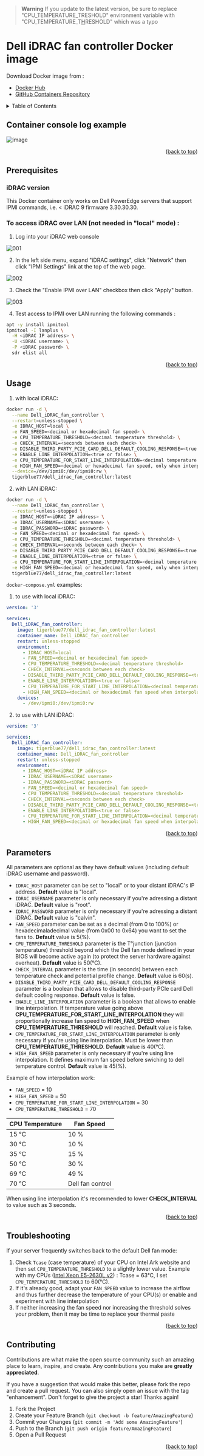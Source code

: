 <div id="top"></div>

> **Warning** If you update to the latest version, be sure to replace "CPU_TEMPERATURE_TRESHOLD" environment variable with "CPU_TEMPERATURE_T<ins>H</ins>RESHOLD" which was a typo

# Dell iDRAC fan controller Docker image
Download Docker image from :
- [Docker Hub](https://hub.docker.com/r/tigerblue77/dell_idrac_fan_controller)
- [GitHub Containers Repository](https://github.com/tigerblue77/Dell_iDRAC_fan_controller_Docker/pkgs/container/dell_idrac_fan_controller)

<!-- TABLE OF CONTENTS -->
<details>
  <summary>Table of Contents</summary>
  <ol>
    <li><a href="#container-console-log-example">Container console log example</a></li>
    <li><a href="#usage">Usage</a></li>
    <li><a href="#parameters">Parameters</a></li>
    <li><a href="#troubleshooting">Troubleshooting</a></li>
    <li><a href="#contributing">Contributing</a></li>
  </ol>
</details>

## Container console log example

![image](https://user-images.githubusercontent.com/37409593/216442212-d2ad7ff7-0d6f-443f-b8ac-c67b5f613b83.png)

<p align="right">(<a href="#top">back to top</a>)</p>

<!-- PREREQUISITES -->
## Prerequisites
### iDRAC version

This Docker container only works on Dell PowerEdge servers that support IPMI commands, i.e. < iDRAC 9 firmware 3.30.30.30.

### To access iDRAC over LAN (not needed in "local" mode) :

1. Log into your iDRAC web console

![001](https://user-images.githubusercontent.com/37409593/210168273-7d760e47-143e-4a6e-aca7-45b483024139.png)

2. In the left side menu, expand "iDRAC settings", click "Network" then click "IPMI Settings" link at the top of the web page.

![002](https://user-images.githubusercontent.com/37409593/210168249-994f29cc-ac9e-4667-84f7-07f6d9a87522.png)

3. Check the "Enable IPMI over LAN" checkbox then click "Apply" button.

![003](https://user-images.githubusercontent.com/37409593/210168248-a68982c4-9fe7-40e7-8b2c-b3f06fbfee62.png)

4. Test access to IPMI over LAN running the following commands :
```bash
apt -y install ipmitool
ipmitool -I lanplus \
  -H <iDRAC IP address> \
  -U <iDRAC username> \
  -P <iDRAC password> \
  sdr elist all
```

<p align="right">(<a href="#top">back to top</a>)</p>

<!-- USAGE -->
## Usage

1. with local iDRAC:

```bash
docker run -d \
  --name Dell_iDRAC_fan_controller \
  --restart=unless-stopped \
  -e IDRAC_HOST=local \
  -e FAN_SPEED=<decimal or hexadecimal fan speed> \
  -e CPU_TEMPERATURE_THRESHOLD=<decimal temperature threshold> \
  -e CHECK_INTERVAL=<seconds between each check> \
  -e DISABLE_THIRD_PARTY_PCIE_CARD_DELL_DEFAULT_COOLING_RESPONSE=<true or false> \
  -e ENABLE_LINE_INTERPOLATION=<true or false> \
  -e CPU_TEMPERATURE_FOR_START_LINE_INTERPOLATION=<decimal temperature lower threshold, olny when interpolation enabled> \
  -e HIGH_FAN_SPEED=<decimal or hexadecimal fan speed, only when interpolation enabled> \
  --device=/dev/ipmi0:/dev/ipmi0:rw \
  tigerblue77/dell_idrac_fan_controller:latest
```

2. with LAN iDRAC:

```bash
docker run -d \
  --name Dell_iDRAC_fan_controller \
  --restart=unless-stopped \
  -e IDRAC_HOST=<iDRAC IP address> \
  -e IDRAC_USERNAME=<iDRAC username> \
  -e IDRAC_PASSWORD=<iDRAC password> \
  -e FAN_SPEED=<decimal or hexadecimal fan speed> \
  -e CPU_TEMPERATURE_THRESHOLD=<decimal temperature threshold> \
  -e CHECK_INTERVAL=<seconds between each check> \
  -e DISABLE_THIRD_PARTY_PCIE_CARD_DELL_DEFAULT_COOLING_RESPONSE=<true or false> \
  -e ENABLE_LINE_INTERPOLATION=<true or false> \
  -e CPU_TEMPERATURE_FOR_START_LINE_INTERPOLATION=<decimal temperature lower threshold, only when interpolation enabled> \
  -e HIGH_FAN_SPEED=<decimal or hexadecimal fan speed, only when interpolation enabled> \
  tigerblue77/dell_idrac_fan_controller:latest
```
`docker-compose.yml` examples:

1. to use with local iDRAC:

```yml
version: '3'

services:
  Dell_iDRAC_fan_controller:
    image: tigerblue77/dell_idrac_fan_controller:latest
    container_name: Dell_iDRAC_fan_controller
    restart: unless-stopped
    environment:
      - IDRAC_HOST=local
      - FAN_SPEED=<decimal or hexadecimal fan speed>
      - CPU_TEMPERATURE_THRESHOLD=<decimal temperature threshold>
      - CHECK_INTERVAL=<seconds between each check>
      - DISABLE_THIRD_PARTY_PCIE_CARD_DELL_DEFAULT_COOLING_RESPONSE=<true or false>
      - ENABLE_LINE_INTERPOLATION=<true or false>
      - CPU_TEMPERATURE_FOR_START_LINE_INTERPOLATION=<decimal temperature lower threshold, only when interpolation enabled>
      - HIGH_FAN_SPEED=<decimal or hexadecimal fan speed when interpolation enabled>
    devices:
      - /dev/ipmi0:/dev/ipmi0:rw
```

2. to use with LAN iDRAC:

```yml
version: '3'

services:
  Dell_iDRAC_fan_controller:
    image: tigerblue77/dell_idrac_fan_controller:latest
    container_name: Dell_iDRAC_fan_controller
    restart: unless-stopped
    environment:
      - IDRAC_HOST=<iDRAC IP address>
      - IDRAC_USERNAME=<iDRAC username>
      - IDRAC_PASSWORD=<iDRAC password>
      - FAN_SPEED=<decimal or hexadecimal fan speed>
      - CPU_TEMPERATURE_THRESHOLD=<decimal temperature threshold>
      - CHECK_INTERVAL=<seconds between each check>
      - DISABLE_THIRD_PARTY_PCIE_CARD_DELL_DEFAULT_COOLING_RESPONSE=<true or false>
      - ENABLE_LINE_INTERPOLATION=<true or false>
      - CPU_TEMPERATURE_FOR_START_LINE_INTERPOLATION=<decimal temperature lower threshold, only when interpolation enabled>
      - HIGH_FAN_SPEED=<decimal or hexadecimal fan speed when interpolation enabled>
```

<p align="right">(<a href="#top">back to top</a>)</p>

<!-- PARAMETERS -->
## Parameters

All parameters are optional as they have default values (including default iDRAC username and password).

- `IDRAC_HOST` parameter can be set to "local" or to your distant iDRAC's IP address. **Default** value is "local".
- `IDRAC_USERNAME` parameter is only necessary if you're adressing a distant iDRAC. **Default** value is "root".
- `IDRAC_PASSWORD` parameter is only necessary if you're adressing a distant iDRAC. **Default** value is "calvin".
- `FAN_SPEED` parameter can be set as a decimal (from 0 to 100%) or hexadecimaladecimal value (from 0x00 to 0x64) you want to set the fans to. **Default** value is 5(%).
- `CPU_TEMPERATURE_THRESHOLD` parameter is the T°junction (junction temperature) threshold beyond which the Dell fan mode defined in your BIOS will become active again (to protect the server hardware against overheat). **Default** value is 50(°C).
- `CHECK_INTERVAL` parameter is the time (in seconds) between each temperature check and potential profile change. **Default** value is 60(s).
- `DISABLE_THIRD_PARTY_PCIE_CARD_DELL_DEFAULT_COOLING_RESPONSE` parameter is a boolean that allows to disable third-party PCIe card Dell default cooling response. **Default** value is false.
- `ENABLE_LINE_INTERPOLATION` parameter is a boolean that allows to enable line interpolation. If temperature value going above **CPU_TEMPERATURE_FOR_START_LINE_INTERPOLATION** they will proportionally increase fan speed to **HIGH_FAN_SPEED** when **CPU_TEMPERATURE_THRESHOLD** will reached. **Default** value is false.
- `CPU_TEMPERATURE_FOR_START_LINE_INTERPOLATION` parameter is only necessary if you're using line interpolation. Must be lower than **CPU_TEMPERATURE_THRESHOLD**. **Default** value is 40(°C).
- `HIGH_FAN_SPEED` parameter is only necessary if you're using line interpolation. It defines maximum fan speed before swiching to dell temperature control. **Default** value is 45(%).

Example of how interpolation work:
- `FAN_SPEED` = 10
- `HIGH_FAN_SPEED` = 50
- `CPU_TEMPERATURE_FOR_START_LINE_INTERPOLATION` = 30
- `CPU_TEMPERATURE_THRESHOLD` = 70

| CPU Temperature  | Fan Speed |
| ------------- | ------------- |
| 15 °C  | 10 %  |
| 30 °C  | 10 %  |
| 35 °C  | 15 %  |
| 50 °C  | 30 %  |
| 69 °C  | 49 %  |
| 70 °C  | Dell fan control  |

When using line interpolation it's recommended to lower **CHECK_INTERVAL** to value such as 3 seconds.

<p align="right">(<a href="#top">back to top</a>)</p>

<!-- TROUBLESHOOTING -->
## Troubleshooting

If your server frequently switches back to the default Dell fan mode:
1. Check `Tcase` (case temperature) of your CPU on Intel Ark website and then set `CPU_TEMPERATURE_THRESHOLD` to a slightly lower value. Example with my CPUs ([Intel Xeon E5-2630L v2](https://www.intel.com/content/www/us/en/products/sku/75791/intel-xeon-processor-e52630l-v2-15m-cache-2-40-ghz/specifications.html)) : Tcase = 63°C, I set `CPU_TEMPERATURE_THRESHOLD` to 60(°C).
2. If it's already good, adapt your `FAN_SPEED` value to increase the airflow and thus further decrease the temperature of your CPU(s) or enable and experiment with line interpolation
3. If neither increasing the fan speed nor increasing the threshold solves your problem, then it may be time to replace your thermal paste

<p align="right">(<a href="#top">back to top</a>)</p>

<!-- CONTRIBUTING -->
## Contributing

Contributions are what make the open source community such an amazing place to learn, inspire, and create. Any contributions you make are **greatly appreciated**.

If you have a suggestion that would make this better, please fork the repo and create a pull request. You can also simply open an issue with the tag "enhancement".
Don't forget to give the project a star! Thanks again!

1. Fork the Project
2. Create your Feature Branch (`git checkout -b feature/AmazingFeature`)
3. Commit your Changes (`git commit -m 'Add some AmazingFeature'`)
4. Push to the Branch (`git push origin feature/AmazingFeature`)
5. Open a Pull Request

<p align="right">(<a href="#top">back to top</a>)</p>
